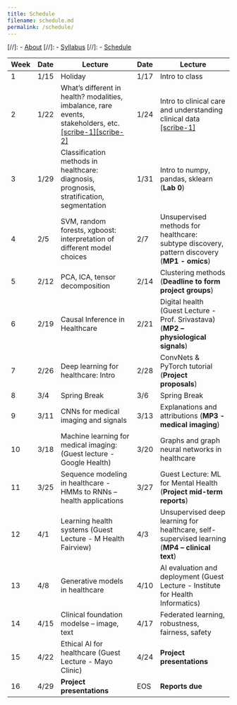 ```yaml
---
title: Schedule
filename: schedule.md
permalink: /schedule/
--- 
```


[//]: - [About](/ml4health-umn/)
[//]: - [Syllabus](/ml4health-umn/syllabus/)
[//]: - [Schedule](/ml4health-umn/schedule/)


| Week | Date | Lecture | Date | Lecture |  
| -----|------|---------|------|-------- |  
| 1 | 1/15 | Holiday | 1/17 | Intro to class |  
| 2 | 1/22 | What’s different in health? modalities, imbalance, rare events, stakeholders, etc. [[scribe-1]](../_files/lec2_scribe1.pdf)[[scribe-2]](../_files/lec2_scribe2.pdf)| 1/24 | Intro to clinical care and understanding clinical data [[scribe-1]](../_files/lec3_scribe1.pdf)|  
| 3 | 1/29 | Classification methods in healthcare: diagnosis, prognosis, stratification, segmentation | 1/31 | Intro to numpy, pandas, sklearn (**Lab 0**) |  
| 4 | 2/5 | SVM, random forests, xgboost: interpretation of different model choices | 2/7 | Unsupervised methods for healthcare: subtype discovery, pattern discovery (**MP1 - omics**) |  
| 5 | 2/12 | PCA, ICA, tensor decomposition | 2/14 | Clustering methods (**Deadline to form project groups**)|  
| 6 | 2/19 | Causal Inference in Healthcare | 2/21 | Digital health (Guest Lecture - Prof. Srivastava) (**MP2 – physiological signals**) |  
| 7 | 2/26 | Deep learning for healthcare: Intro | 2/28 | ConvNets & PyTorch tutorial (**Project proposals**)|  
| 8 | 3/4 | Spring Break | 3/6 | Spring Break |  
| 9 | 3/11 | CNNs for medical imaging and signals | 3/13 | Explanations and attributions (**MP3 - medical imaging**)|  
| 10 | 3/18 | Machine learning for medical imaging: (Guest lecture - Google Health) | 3/20 | Graphs and graph neural networks in healthcare |  
| 11 | 3/25 | Sequence modeling in healthcare - HMMs to RNNs – health applications | 3/27 | Guest Lecture: ML for Mental Health (**Project mid-term reports**)|  
| 12 | 4/1 | Learning health systems (Guest Lecture - M Health Fairview) | 4/3 |  Unsupervised deep learning for healthcare, self-supervised learning (**MP4 – clinical text**) |  
| 13 | 4/8 | Generative models in healthcare | 4/10 | AI evaluation and deployment (Guest Lecture - Institute for Health Informatics) |  
| 14 | 4/15 | Clinical foundation modelse – image, text | 4/17 | Federated learning, robustness, fairness, safety |  
| 15 | 4/22 | Ethical AI for healthcare (Guest Lecture - Mayo Clinic) | 4/24 | **Project presentations** |  
| 16 | 4/29 | **Project presentations** |  EOS | **Reports due** |  
